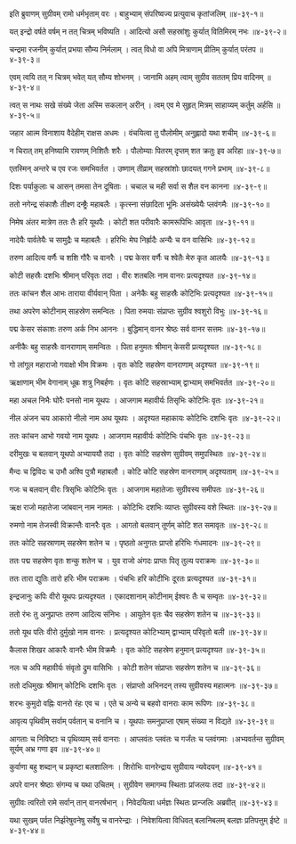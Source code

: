 इति ब्रुवाणम् सुग्रीवम् रामो धर्मभृताम् वरः ।
बाहुभ्याम् संपरिष्वज्य प्रत्युवाच कृतांजलिम् ॥४-३९-१॥

यत् इन्द्रो वर्षते वर्षम् न तत् चित्रम् भविष्यति ।
आदित्यो असौ सहस्रांशुः कुर्यात् वितिमिरम् नभः ॥४-३९-२॥

चन्द्रमा रजनीम् कुर्यात् प्रभया सौम्य निर्मलाम् ।
त्वत् विधो वा अपि मित्राणाम् प्रीतिम् कुर्यात् परंतप ॥४-३९-३॥

एवम् त्वयि तत् न चित्रम् भवेत् यत् सौम्य शोभनम् ।
जानामि अहम् त्वाम् सुग्रीव सततम् प्रिय वादिनम् ॥४-३९-४॥

त्वत् स नाथः सखे संख्ये जेता अस्मि सकलान् अरीन् ।
त्वम् एव मे सुहृत् मित्रम् साहाय्यम् कर्तुम् अर्हसि ॥४-३९-५॥

जहार आत्म विनाशाय वैदेहीम् राक्षस अधमः ।
वंचयित्वा तु पौलोमीम् अनुह्लादो यथा शचीम् ॥४-३९-६॥

न चिरात् तम् हनिष्यामि रावणम् निशितैः शरैः ।
पौलोम्याः पितरम् दृप्तम् शत क्रतुः इव अरिहा ॥४-३९-७॥

एतस्मिन् अन्तरे च एव रजः समभिवर्तत ।
उष्णाम् तीव्राम् सहस्रांशोः छादयत् गगने प्रभाम् ॥४-३९-८॥

दिशः पर्याकुलाः च आसन् तमसा तेन दूषिताः ।
चचाल च मही सर्वा स शैल वन कानना ॥४-३९-९॥

ततो नगेन्द्र संकाशैः तीक्ष्ण दन्ष्ट्रैः महाबलैः ।
कृत्स्ना संछादिता भूमिः असंख्येयैः प्लवंगमैः ॥४-३९-१०॥

निमेष अंतर मात्रेण ततः तैः हरि यूथपैः ।
कोटी शत परीवारैः कामरूपिभिः आवृता ॥४-३९-११॥

नादेयैः पार्वतेयैः च सामुद्रैः च महाबलैः ।
हरिभिः मेघ निर्ह्रादैः अन्यैः च वन वासिभिः ॥४-३९-१२॥

तरुण आदित्य वर्णैः च शशि गौरैः च वानरैः ।
पद्म केसर वर्णैः च श्वेतैः मेरु कृत आलयैः ॥४-३९-१३॥

कोटी सहस्रैः दशभिः श्रीमान् परिवृतः तदा ।
वीरः शतबलिः नाम वानरः प्रत्यदृश्यत ॥४-३९-१४॥

ततः कांचन शैल आभः ताराया वीर्यवान् पिता ।
अनेकैः बहु साहस्रैः कोटिभिः प्रत्यदृश्यत ॥४-३९-१५॥

तथा अपरेण कोटीनाम् साहस्रेण समन्वितः ।
पिता रुमयाः संप्राप्तः सुग्रीव श्वशुरो विभुः ॥४-३९-१६॥

पद्म केसर संकाशः तरुण अर्क निभ आननः ।
बुद्धिमान् वानर श्रेष्ठः सर्व वानर सत्तमः ॥४-३९-१७॥

अनीकैः बहु साहस्रैः वानराणाम् समन्वितः ।
पिता हनुमतः श्रीमान् केसरी प्रत्यदृश्यत ॥४-३९-१८॥

गो लांगूल महाराजो गवाक्षो भीम विक्रमः ।
वृतः कोटि सहस्रेण वानराणाम् अदृश्यत ॥४-३९-१९॥

ऋक्षाणाम् भीम वेगानाम् धूम्रः शत्रु निबर्हणः ।
वृतः कोटि सहस्राभ्याम् द्वाभ्याम् समभिवर्तत ॥४-३९-२०॥

महा अचल निभैः घोरैः पनसो नाम यूथपः ।
आजगाम महावीर्यः तिसृभिः कोटिभिः वृतः ॥४-३९-२१॥

नील अंजन चय आकारो नीलो नाम अथ यूथपः ।
अदृश्यत महाकायः कोटिभिः दशभिः वृतः ॥४-३९-२२॥

ततः कांचन आभो गवयो नाम यूथपः ।
आजगाम महावीर्यः कोटिभिः पंचभिः वृतः ॥४-३९-२३॥

दरीमुखः च बलवान् यूथपो अभ्याययौ तदा ।
वृतः कोटि सहस्रेण सुग्रीवम् समुपस्थितः ॥४-३९-२४॥

मैन्दः च द्विविदः च उभौ अश्वि पुत्रौ महाबलौ ।
कोटि कोटि सहस्रेण वानराणाम् अदृश्यताम् ॥४-३९-२५॥

गजः च बलवान् वीरः त्रिसृभिः कोटिभिः वृतः ।
आजगाम महातेजाः सुग्रीवस्य समीपतः ॥४-३९-२६॥

ऋक्ष राजो महातेजा जांबवान् नाम नामतः ।
कोटिभिः दशभिः व्याप्तः सुग्रीवस्य वशे स्थितः ॥४-३९-२७॥

रुमणो नाम तेजस्वी विक्रान्तैः वानरैः वृतः ।
आगतो बलवान् तूर्णम् कोटि शत समावृतः ॥४-३९-२८॥

ततः कोटि सहस्राणाम् सहस्रेण शतेन च ।
पृष्ठतो अनुगतः प्राप्तो हरिभिः गंधमादनः ॥४-३९-२९॥

ततः पद्म सहस्रेण वृतः शन्कु शतेन च ।
युव राजो अंगदः प्राप्तः पितृ तुल्य पराक्रमः ॥४-३९-३०॥

ततः तारा द्युतिः तारो हरिः भीम पराक्रमः ।
पंचभिः हरि कोटीभिः दूरतः प्रत्यदृश्यत ॥४-३९-३१॥

इन्द्रजानुः कपिः वीरो यूथपः प्रत्यदृश्यत ।
एकादशानाम् कोटीनाम् ईश्वरः तैः च सम्वृतः ॥४-३९-३२॥

ततो रंभः तु अनुप्राप्तः तरुण आदित्य संनिभः ।
आयुतेन वृतः चैव सहस्रेण शतेन च ॥४-३९-३३॥

ततो यूथ पतिः वीरो दुर्मुखो नाम वानरः ।
प्रत्यदृश्यत कोटिभ्याम् द्वाभ्याम् परिवृतो बली ॥४-३९-३४॥

कैलास शिखर आकारैः वानरैः भीम विक्रमैः ।
वृतः कोटि सहस्रेण हनुमान् प्रत्यदृश्यत ॥४-३९-३५॥

नलः च अपि महावीर्यः संवृतो द्रुम वासिभिः ।
कोटी शतेन संप्राप्तः सहस्रेण शतेन च ॥४-३९-३६॥

ततो दधिमुखः श्रीमान् कोटिभिः दशभिः वृतः ।
संप्राप्तो अभिनदन् तस्य सुग्रीवस्य महात्मनः ॥४-३९-३७॥

शरभः कुमुदो वह्निः वानरो रंहः एव च ।
एते च अन्ये च बहवो वानराः काम रूपिणः ॥४-३९-३८॥

आवृत्य पृथिवीम् सर्वाम् पर्वतान् च वनानि च ।
यूथपाः समनुप्राप्ता एषाम् संख्या न विद्यते ॥४-३९-३९॥

आगताः च निविष्टाः च पृथिव्याम् सर्व वानराः ।
आप्लवंतः प्लवंतः च गर्जंतः च प्लवंगमाः ।अभ्यवर्तन्त सुग्रीवम् सूर्यम् अभ्र गणा इव ॥४-३९-४०॥

कुर्वाणा बहु शब्दान् च प्रकृष्टा बलशालिनः ।
शिरोभिः वानरेन्द्राय सुग्रीवाय न्यवेदयन् ॥४-३९-४१॥

अपरे वानर श्रेष्ठाः संगम्य च यथा उचितम् ।
सुग्रीवेण समागम्य स्थिताः प्रांजलयः तदा ॥४-३९-४२॥

सुग्रीवः त्वरितो रामे सर्वान् तान् वानरर्षभान् ।
निवेदयित्वा धर्मज्ञः स्थितः प्रान्जलिः अब्रवीत् ॥४-३९-४३॥

यथा सुखम् पर्वत निर्झरेषुवनेषु सर्वेषु च वानरेन्द्राः ।
निवेशयित्वा विधिवत् बलानिबलम् बलज्ञः प्रतिपत्तुम् ईष्टे ॥४-३९-४४॥

